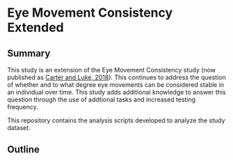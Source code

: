 # Eye Movement Consistency Extended

## Summary
This study is an extension of the Eye Movement Consistency study (now published as [Carter and Luke, 2018](http://web.b.ebscohost.com/ehost/pdfviewer/pdfviewer?vid=1&sid=a79bf3f3-f687-4769-b60d-7d4eb6fd8426%40pdc-v-sessmgr06 "Link to article")). This continues to address the question of whether and to what degree eye movements can be considered stable in an individual over time. This study adds additional knowledge to answer this question through the use of addtional tasks and increased testing frequency. 

This repository contains the analysis scripts developed to analyze the study dataset.

## Outline
